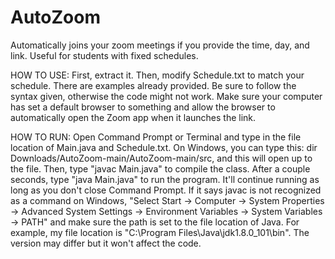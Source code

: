 # AutoZoom
Automatically joins your zoom meetings if you provide the time, day, and link. Useful for students with fixed schedules.

HOW TO USE:
First, extract it. Then, modify Schedule.txt to match your schedule. There are examples already provided. Be sure to follow the syntax given, otherwise the code might not work. Make sure your computer has set a default browser to something and allow the browser to automatically open the Zoom app when it launches the link.

HOW TO RUN:
Open Command Prompt or Terminal and type in the file location of Main.java and Schedule.txt. On Windows, you can type this: dir Downloads/AutoZoom-main/AutoZoom-main/src, and this will open up to the file. Then, type "javac Main.java" to compile the class. After a couple seconds, type "java Main.java" to run the program. It'll continue running as long as you don't close Command Prompt. If it says javac is not recognized as a command on Windows, "Select Start -> Computer -> System Properties -> Advanced System Settings -> Environment Variables -> System Variables -> PATH" and make sure the path is set to the file location of Java. For example, my file location is "C:\Program Files\Java\jdk1.8.0_101\bin". The version may differ but it won't affect the code.
